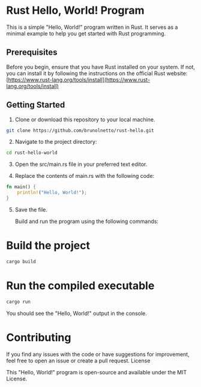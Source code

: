 # Rust Hello, World! Program

This is a simple "Hello, World!" program written in Rust. It serves as a minimal example to help you get started with Rust programming.

## Prerequisites

Before you begin, ensure that you have Rust installed on your system. If not, you can install it by following the instructions on the official Rust website: [https://www.rust-lang.org/tools/install](https://www.rust-lang.org/tools/install)

## Getting Started

1. Clone or download this repository to your local machine.

```bash
git clone https://github.com/brunolnetto/rust-hello.git
```

2. Navigate to the project directory:

```bash
cd rust-hello-world
```

3. Open the src/main.rs file in your preferred text editor.

4. Replace the contents of main.rs with the following code:

```rust
fn main() {
    println!("Hello, World!");
}
```

5. Save the file.

    Build and run the program using the following commands:

# Build the project

```bash
cargo build
```

# Run the compiled executable

```bash
cargo run
```

You should see the "Hello, World!" output in the console.

# Contributing

If you find any issues with the code or have suggestions for improvement, feel free to open an issue or create a pull request.
License

This "Hello, World!" program is open-source and available under the MIT License.